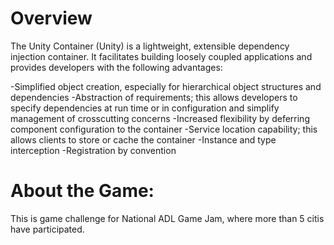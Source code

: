 # Overview
The Unity Container (Unity) is a lightweight, extensible dependency injection container. It facilitates building loosely coupled applications and provides developers with the following advantages:

-Simplified object creation, especially for hierarchical object structures and dependencies
-Abstraction of requirements; this allows developers to specify dependencies at run time or in configuration and simplify management of crosscutting concerns
-Increased flexibility by deferring component configuration to the container
-Service location capability; this allows clients to store or cache the container
-Instance and type interception
-Registration by convention

# About the Game:

This is game challenge for National ADL Game Jam, where more than 5 citis have participated. 
 
